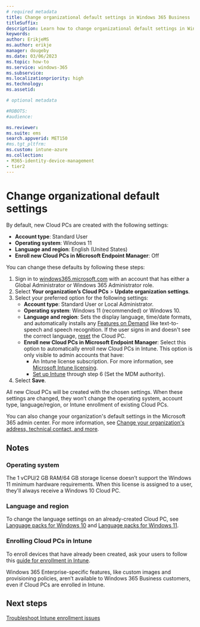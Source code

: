 ```yaml
---
# required metadata
title: Change organizational default settings in Windows 365 Business
titleSuffix:
description: Learn how to change organizational default settings in Windows 365 Business
keywords:
author: ErikjeMS  
ms.author: erikje
manager: dougeby
ms.date: 03/06/2023
ms.topic: how-to
ms.service: windows-365
ms.subservice: 
ms.localizationpriority: high
ms.technology:
ms.assetid: 

# optional metadata

#ROBOTS:
#audience:

ms.reviewer: 
ms.suite: ems
search.appverid: MET150
#ms.tgt_pltfrm:
ms.custom: intune-azure
ms.collection:
- M365-identity-device-management
- tier2
---
```


# Change organizational default settings

By default, new Cloud PCs are created with the following settings:

- **Account type**: Standard User
- **Operating system**: Windows 11
- **Language and region**: English (United States)
- **Enroll new Cloud PCs in Microsoft Endpoint Manager**: Off

You can change these defaults by following these steps:

1. Sign in to [windows365.microsoft.com](https://windows365.microsoft.com) with an account that has either a Global Administrator or Windows 365 Administrator role.
2. Select **Your organization’s Cloud PCs** > **Update organization settings**.
3. Select your preferred option for the following settings:
    - **Account type**: Standard User or Local Administrator.
    - **Operating system**: Windows 11 (recommended) or Windows 10.
    - **Language and region**: Sets the display language, time/date formats, and automatically installs any [Features on Demand](/windows-hardware/manufacture/desktop/features-on-demand-language-fod) like text-to-speech and speech recognition. If the user signs in and doesn't see the correct language, [reset](remotely-manage-business-cloud-pcs.md) the Cloud PC.
    - **Enroll new Cloud PCs in Microsoft Endpoint Manager**: Select this option to automatically enroll new Cloud PCs in Intune. This option is only visible to admin accounts that have:
        - An Intune license subscription. For more information, see [Microsoft Intune licensing]( /mem/intune/fundamentals/licenses).
        - [Set up Intune](/mem/intune/fundamentals/setup-steps) through step 6 (Set the MDM authority).
4. Select **Save**.

All new Cloud PCs will be created with the chosen settings. When these settings are changed, they won’t change the operating system, account type, language/region, or Intune enrollment of existing Cloud PCs.

You can also change your organization's default settings in the Microsoft 365 admin center. For more information, see [Change your organization's address, technical contact, and more](/microsoft-365/admin/manage/change-address-contact-and-more).

## Notes

### Operating system

The 1 vCPU/2 GB RAM/64 GB storage license doesn’t support the Windows 11 minimum hardware requirements. When this license is assigned to a user, they'll always receive a Windows 10 Cloud PC.

### Language and region

To change the language settings on an already-created Cloud PC, see [Language packs for Windows 10](https://support.microsoft.com/windows/language-packs-for-windows-a5094319-a92d-18de-5b53-1cfc697cfca8#WindowsVersion=Windows_10) and [Language packs for Windows 11](https://support.microsoft.com/windows/language-packs-for-windows-a5094319-a92d-18de-5b53-1cfc697cfca8#WindowsVersion=Windows_11).

### Enrolling Cloud PCs in Intune

To enroll devices that have already been created, ask your users to follow this [guide for enrollment in Intune](/mem/intune/enrollment/quickstart-enroll-windows-device).

Windows 365 Enterprise-specific features, like custom images and provisioning policies, aren’t available to Windows 365 Business customers, even if Cloud PCs are enrolled in Intune.  

## Next steps

[Troubleshoot Intune enrollment issues](troubleshoot-windows-365-business.md)
